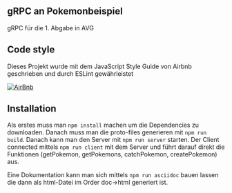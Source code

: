 ## gRPC an Pokemonbeispiel

gRPC für die 1. Abgabe in AVG

## Code style

Dieses Projekt wurde mit dem JavaScript Style Guide von Airbnb geschrieben und durch ESLint gewährleistet

[![AirBnb](https://img.shields.io/badge/code%20style-airbnb-orange)](https://github.com/airbnb/javascript)

## Installation

Als erstes muss man `npm install` machen um die Dependencies zu downloaden. Danach muss man die proto-files generieren mit `npm run build`. Danach kann man den Server mit `npm run server` starten. Der Client connected mittels `npm run client` mit dem Server und führt darauf direkt die Funktionen (getPokemon, getPokemons, catchPokemon, createPokemon) aus.

Eine Dokumentation kann man sich mittels `npm run asciidoc` bauen lassen die dann als html-Datei im Order doc->html generiert ist.
